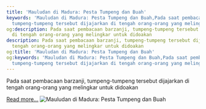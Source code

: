```yaml
---
title: 'Mauludan di Madura: Pesta Tumpeng dan Buah'
keywords: 'Mauludan di Madura: Pesta Tumpeng dan Buah,Pada saat pembacaan barzanji,
  tumpeng-tumpeng tersebut dijajarkan di tengah orang-orang yang melingkar untuk didoakan'
og:description: Pada saat pembacaan barzanji, tumpeng-tumpeng tersebut dijajarkan
  di tengah orang-orang yang melingkar untuk didoakan
description: Pada saat pembacaan barzanji, tumpeng-tumpeng tersebut dijajarkan di
  tengah orang-orang yang melingkar untuk didoakan
og:title: 'Mauludan di Madura: Pesta Tumpeng dan Buah'
og:keywords: 'Mauludan di Madura: Pesta Tumpeng dan Buah,Pada saat pembacaan barzanji,
  tumpeng-tumpeng tersebut dijajarkan di tengah orang-orang yang melingkar untuk didoakan'
---
```


Pada saat pembacaan barzanji, tumpeng-tumpeng tersebut dijajarkan di tengah orang-orang yang melingkar untuk didoakan

[Read more...](https://www.sportourism.id/post/5935/mauludan-di-madura-pesta-tumpeng-dan-buah "Mauludan di Madura: Pesta Tumpeng dan Buah")
![Mauludan di Madura: Pesta Tumpeng dan Buah](https://services.sportourism.id/fileload/madura-bershalawatjpg-M6t6.jpg "Mauludan di Madura: Pesta Tumpeng dan Buah")